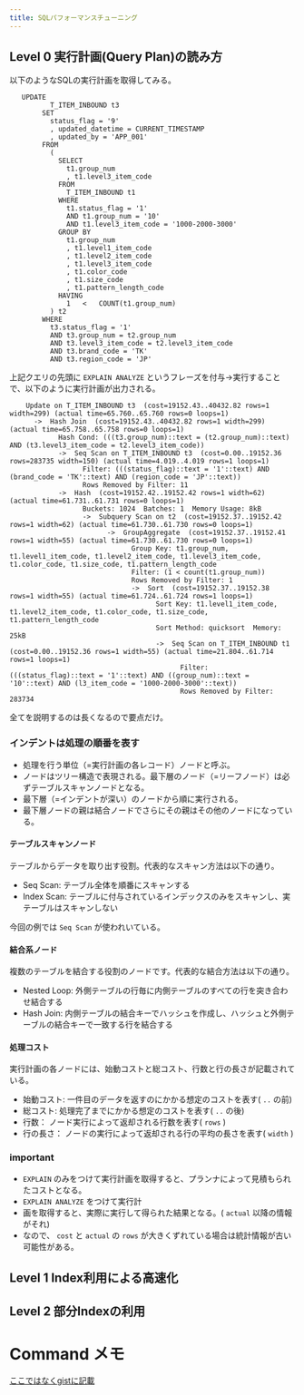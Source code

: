```yaml
---
title: SQLパフォーマンスチューニング
---
```


Level 0 実行計画(Query Plan)の読み方
---------------------------------------
以下のようなSQLの実行計画を取得してみる。

```
   UPDATE
          T_ITEM_INBOUND t3
        SET
          status_flag = '9'
          , updated_datetime = CURRENT_TIMESTAMP
          , updated_by = 'APP_001'
        FROM
          (
            SELECT
              t1.group_num
              , t1.level3_item_code
            FROM
              T_ITEM_INBOUND t1
            WHERE
              t1.status_flag = '1'
              AND t1.group_num = '10'
              AND t1.level3_item_code = '1000-2000-3000'
            GROUP BY
              t1.group_num
              , t1.level1_item_code
              , t1.level2_item_code
              , t1.level3_item_code
              , t1.color_code
              , t1.size_code
              , t1.pattern_length_code
            HAVING
              1   <   COUNT(t1.group_num)
          ) t2
        WHERE
          t3.status_flag = '1'
          AND t3.group_num = t2.group_num
          AND t3.level3_item_code = t2.level3_item_code
          AND t3.brand_code = 'TK'
          AND t3.region_code = 'JP'
```

 上記クエリの先頭に ``EXPLAIN ANALYZE`` というフレーズを付与→実行することで、以下のように実行計画が出力される。

```
    Update on T_ITEM_INBOUND t3  (cost=19152.43..40432.82 rows=1 width=299) (actual time=65.760..65.760 rows=0 loops=1)
      ->  Hash Join  (cost=19152.43..40432.82 rows=1 width=299) (actual time=65.758..65.758 rows=0 loops=1)
            Hash Cond: (((t3.group_num)::text = (t2.group_num)::text) AND (t3.level3_item_code = t2.level3_item_code))
            ->  Seq Scan on T_ITEM_INBOUND t3  (cost=0.00..19152.36 rows=283735 width=150) (actual time=4.019..4.019 rows=1 loops=1)
                  Filter: (((status_flag)::text = '1'::text) AND (brand_code = 'TK'::text) AND (region_code = 'JP'::text))
                  Rows Removed by Filter: 11
            ->  Hash  (cost=19152.42..19152.42 rows=1 width=62) (actual time=61.731..61.731 rows=0 loops=1)
                  Buckets: 1024  Batches: 1  Memory Usage: 8kB
                  ->  Subquery Scan on t2  (cost=19152.37..19152.42 rows=1 width=62) (actual time=61.730..61.730 rows=0 loops=1)
                        ->  GroupAggregate  (cost=19152.37..19152.41 rows=1 width=55) (actual time=61.730..61.730 rows=0 loops=1)
                              Group Key: t1.group_num, t1.level1_item_code, t1.level2_item_code, t1.level3_item_code, t1.color_code, t1.size_code, t1.pattern_length_code
                              Filter: (1 < count(t1.group_num))
                              Rows Removed by Filter: 1
                              ->  Sort  (cost=19152.37..19152.38 rows=1 width=55) (actual time=61.724..61.724 rows=1 loops=1)
                                    Sort Key: t1.level1_item_code, t1.level2_item_code, t1.color_code, t1.size_code, t1.pattern_length_code
                                    Sort Method: quicksort  Memory: 25kB
                                    ->  Seq Scan on T_ITEM_INBOUND t1  (cost=0.00..19152.36 rows=1 width=55) (actual time=21.804..61.714 rows=1 loops=1)
                                          Filter: (((status_flag)::text = '1'::text) AND ((group_num)::text = '10'::text) AND (l3_item_code = '1000-2000-3000'::text))
                                          Rows Removed by Filter: 283734
```

全てを説明するのは長くなるので要点だけ。

### インデントは処理の順番を表す

- 処理を行う単位（=実行計画の各レコード）ノードと呼ぶ。
- ノードはツリー構造で表現される。最下層のノード（=リーフノード）は必ずテーブルスキャンノードとなる。
- 最下層（=インデントが深い）のノードから順に実行される。
- 最下層ノードの親は結合ノードでさらにその親はその他のノードになっている。

#### テーブルスキャンノード

テーブルからデータを取り出す役割。代表的なスキャン方法は以下の通り。

- Seq Scan: テーブル全体を順番にスキャンする
- Index Scan: テーブルに付与されているインデックスのみをスキャンし、実テーブルはスキャンしない

今回の例では ``Seq Scan`` が使われいている。

#### 結合系ノード

複数のテーブルを結合する役割のノードです。代表的な結合方法は以下の通り。

- Nested Loop: 外側テーブルの行毎に内側テーブルのすべての行を突き合わせ結合する
- Hash Join: 内側テーブルの結合キーでハッシュを作成し、ハッシュと外側テーブルの結合キーで一致する行を結合する

#### 処理コスト

実行計画の各ノードには、始動コストと総コスト、行数と行の長さが記載されている。

* 始動コスト: 一件目のデータを返すのにかかる想定のコストを表す( ``..`` の前)
* 総コスト: 処理完了までにかかる想定のコストを表す( ``..`` の後)
* 行数： ノード実行によって返却される行数を表す( ``rows`` )
* 行の長さ： ノードの実行によって返却される行の平均の長さを表す( ``width`` )

### important
   * ``EXPLAIN`` のみをつけて実行計画を取得すると、プランナによって見積もられたコストとなる。
   * ``EXPLAIN ANALYZE`` をつけて実行計
   * 画を取得すると、実際に実行して得られた結果となる。( `actual` 以降の情報がそれ)
   * なので、 ``cost`` と ``actual`` の ``rows`` が大きくずれている場合は統計情報が古い可能性がある。

Level 1 Index利用による高速化
-----------------------------

Level 2 部分Indexの利用
------------------------

Command メモ
================

[ここではなくgistに記載](https://gist.github.com/ny1030)